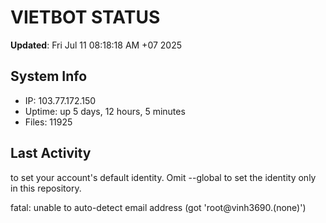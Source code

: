 # VIETBOT STATUS
**Updated**: Fri Jul 11 08:18:18 AM +07 2025

## System Info
- IP: 103.77.172.150
- Uptime: up 5 days, 12 hours, 5 minutes
- Files: 11925

## Last Activity

to set your account's default identity.
Omit --global to set the identity only in this repository.

fatal: unable to auto-detect email address (got 'root@vinh3690.(none)')
